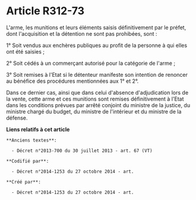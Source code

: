 # Article R312-73

L'arme, les munitions et leurs éléments saisis définitivement par le préfet, dont l'acquisition et la détention ne sont pas
prohibées, sont :

1° Soit vendus aux enchères publiques au profit de la personne à qui elles ont été saisies ;

2° Soit cédés à un commerçant autorisé pour la catégorie de l'arme ;

3° Soit remises à l'Etat si le détenteur manifeste son intention de renoncer au bénéfice des procédures mentionnées aux 1° et
2°.

Dans ce dernier cas, ainsi que dans celui d'absence d'adjudication lors de la vente, cette arme et ces munitions sont remises
définitivement à l'Etat dans les conditions prévues par arrêté conjoint du ministre de la justice, du ministre chargé du
budget, du ministre de l'intérieur et du ministre de la défense.

**Liens relatifs à cet article**

	**Anciens textes**:

	  - Décret n°2013-700 du 30 juillet 2013 - art. 67 (VT)

	**Codifié par**:

	  - Décret n°2014-1253 du 27 octobre 2014 - art.

	**Créé par**:

	  - Décret n°2014-1253 du 27 octobre 2014 - art.
